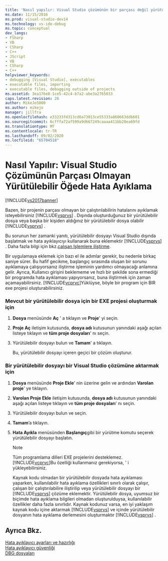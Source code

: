 ```yaml
---
title: 'Nasıl yapılır: Visual Studio çözümünün bir parçası değil yürütülebilir dosya hatalarını ayıklama | Microsoft Docs'
ms.date: 11/15/2016
ms.prod: visual-studio-dev14
ms.technology: vs-ide-debug
ms.topic: conceptual
dev_langs:
- FSharp
- VB
- CSharp
- C++
- JScript
- VB
- CSharp
- C++
helpviewer_keywords:
- debugging [Visual Studio], executables
- executable files, importing
- executable files, debugging outside of projects
ms.assetid: 3ea176e8-1ce5-42c4-b7a2-abe3a2765033
caps.latest.revision: 26
author: MikeJo5000
ms.author: mikejo
manager: jillfra
ms.openlocfilehash: e33233fd313cd6a73013ce55333a860663ddb601
ms.sourcegitcommit: 6cfffa72af599a9d667249caaaa411bb28ea69fd
ms.translationtype: MT
ms.contentlocale: tr-TR
ms.lasthandoff: 09/02/2020
ms.locfileid: "65704518"
---
```

# <a name="how-to-debug-an-executable-not-part-of-a-visual-studio-solution"></a>Nasıl Yapılır: Visual Studio Çözümünün Parçası Olmayan Yürütülebilir Öğede Hata Ayıklama
[!INCLUDE[vs2017banner](../includes/vs2017banner.md)]

Bazen, bir projenin parçası olmayan bir çalıştırılabilirin hatalarını ayıklamak isteyebilirsiniz [!INCLUDE[vsprvs](../includes/vsprvs-md.md)] . Dışında oluşturduğunuz bir yürütülebilir dosya veya başka bir kişiden aldığınız bir yürütülebilir dosya olabilir [!INCLUDE[vsprvs](../includes/vsprvs-md.md)] .  
  
 Bu sorunun her zamanki yanıtı, yürütülebilir dosyayı Visual Studio dışında başlatmak ve hata ayıklayıcıyı kullanarak buna eklemektir [!INCLUDE[vsprvs](../includes/vsprvs-md.md)] . Daha fazla bilgi için bkz.[çalışan Işlemlere iliştirme](../debugger/attach-to-running-processes-with-the-visual-studio-debugger.md).  
  
 Bir uygulamaya eklemek için bazı el ile adımlar gerekir, bu nedenle birkaç saniye sürer. Bu hafif gecikme, başlangıç sırasında oluşan bir sorunu ayıklamaya çalışıyorsanız iliştirme işleminin yardımcı olmayacağı anlamına gelir. Ayrıca, Kullanıcı girişini beklememe ve hızlı bir şekilde sona ermediği bir programda hata ayıklaması yapıyorsanız, buna iliştirmek için zaman açamayabilirsiniz. [!INCLUDE[vcprvc](../includes/vcprvc-md.md)]Yüklüyse, böyle bir program için BIR exe projesi oluşturabilirsiniz.  
  
### <a name="to-create-an-exe-project-for-an-existing-executable"></a>Mevcut bir yürütülebilir dosya için bir EXE projesi oluşturmak için  
  
1. **Dosya** menüsünde **Aç** ' a tıklayın ve **Proje**' yi seçin.  
  
2. **Proje Aç** iletişim kutusunda, **dosya adı** kutusunun yanındaki aşağı açılan listeye tıklayın ve **tüm proje dosyaları**' nı seçin.  
  
3. Yürütülebilir dosyayı bulun ve **Tamam**' a tıklayın.  
  
     Bu, yürütülebilir dosyayı içeren geçici bir çözüm oluşturur.  
  
### <a name="to-import-an-executable-into-a-visual-studio-solution"></a>Bir yürütülebilir dosyayı bir Visual Studio çözümüne aktarmak için  
  
1. **Dosya** menüsünde **Proje Ekle**' nin üzerine gelin ve ardından **Varolan proje**' ye tıklayın.  
  
2. **Varolan Proje Ekle** iletişim kutusunda, **dosya adı** kutusunun yanındaki aşağı açılan listeye tıklayın ve **tüm proje dosyaları**' nı seçin.  
  
3. Yürütülebilir dosyayı bulun ve seçin.  
  
4. **Tamam**’a tıklayın.  
  
5. **Hata Ayıkla** menüsünden **Başlangıç**gibi bir yürütme komutu seçerek yürütülebilir dosyayı başlatın.  
  
    > [!NOTE]
    > Tüm programlama dilleri EXE projelerini desteklemez. [!INCLUDE[vcprvc](../includes/vcprvc-md.md)]Bu özelliği kullanmanız gerekiyorsa, ' i yükleyebilirsiniz.  
  
     Kaynak kodu olmadan bir yürütülebilir dosyada hata ayıklaması yaparken, kullanılabilir hata ayıklama özellikleri sınırlı olarak çalışır, çalışan bir çalıştırılabilire iliştirilip veya yürütülebilir dosyayı bir [!INCLUDE[vsprvs](../includes/vsprvs-md.md)] çözüme eklemektir. Yürütülebilir dosya, uyumsuz bir biçimde hata ayıklama bilgileri olmadan oluşturulduysa, kullanılabilir özellikler daha fazla sınırlıdır. Kaynak kodunuz varsa, en iyi yaklaşım kaynak kodu içine aktarmak [!INCLUDE[vsprvs](../includes/vsprvs-md.md)] ve içinde yürütülebilir dosyanın hata ayıklama derlemesini oluşturmaktır [!INCLUDE[vsprvs](../includes/vsprvs-md.md)] .  
  
## <a name="see-also"></a>Ayrıca Bkz.  
 [Hata ayıklayıcı ayarları ve hazırlığı](../debugger/debugger-settings-and-preparation.md)   
 [Hata ayıklayıcı güvenliği](../debugger/debugger-security.md)   
 [DBG dosyaları](https://msdn.microsoft.com/91e449e9-8b65-4123-960f-2107cd1f1cfd)
